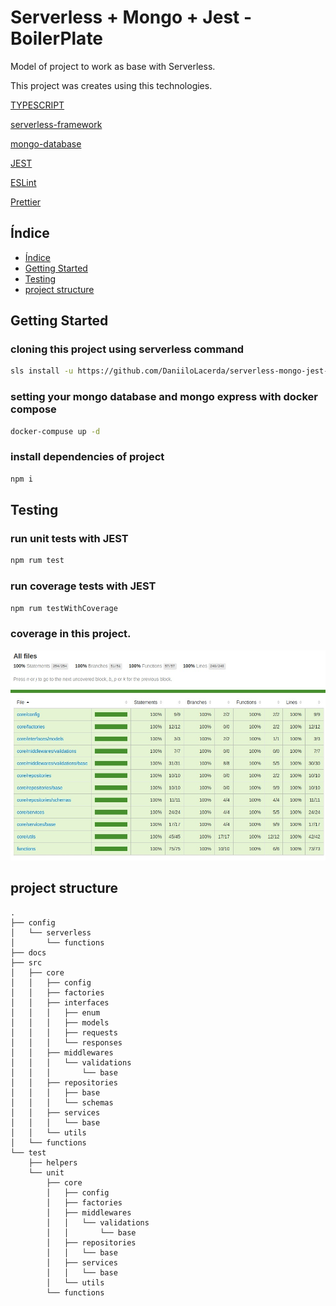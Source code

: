 # Serverless + Mongo + Jest - BoilerPlate

Model of project to work as base with Serverless.

This project was creates using this technologies.

[TYPESCRIPT](https://www.typescriptlang.org/)

[serverless-framework](https://www.serverless.com/)

[mongo-database](https://www.mongodb.com/)

[JEST](https://jestjs.io/)

[ESLint](https://eslint.org/)

[Prettier](https://prettier.io/)


## Índice
- [Índice](#índice)
- [Getting Started](#getting_started)
- [Testing](#testing)
- [project structure](#project_structure)

## Getting Started

### cloning this project using serverless command
```bash
sls install -u https://github.com/DaniiloLacerda/serverless-mongo-jest-boilerplate -n yourNameProject
```

### setting your mongo database and mongo express with docker compose

```bash
docker-compuse up -d
```

### install dependencies of project

```bash
npm i
```

## Testing

### run unit tests with JEST
```bash
npm rum test
```

### run coverage tests with JEST
```bash
npm rum testWithCoverage
```

### coverage in this project.

![Screenshot](docs/coverage.jpeg)


## project structure
```
.
├── config
│   └── serverless
│       └── functions
├── docs
├── src
│   ├── core
│   │   ├── config
│   │   ├── factories
│   │   ├── interfaces
│   │   │   ├── enum
│   │   │   ├── models
│   │   │   ├── requests
│   │   │   └── responses
│   │   ├── middlewares
│   │   │   └── validations
│   │   │       └── base
│   │   ├── repositories
│   │   │   ├── base
│   │   │   └── schemas
│   │   ├── services
│   │   │   └── base
│   │   └── utils
│   └── functions
└── test
    ├── helpers
    └── unit
        ├── core
        │   ├── config
        │   ├── factories
        │   ├── middlewares
        │   │   └── validations
        │   │       └── base
        │   ├── repositories
        │   │   └── base
        │   ├── services
        │   │   └── base
        │   └── utils
        └── functions
```